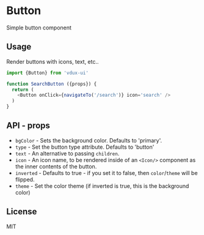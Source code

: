 # Button

Simple button component

## Usage

Render buttons with icons, text, etc..

```javascript
import {Button} from 'vdux-ui'

function SearchButton ({props}) {
  return (
    <Button onClick={navigateTo('/search')} icon='search' />
  )
}
```

## API - props

  * `bgColor` - Sets the background color. Defaults to 'primary'.
  * `type` - Set the button type attribute. Defaults to 'button'
  * `text` - An alternative to passing `children`.
  * `icon` - An icon name, to be rendered inside of an `<Icon/>` component as the inner contents of the button.
  * `inverted` - Defaults to true - if you set it to false, then `color`/`theme` will be flipped.
  * `theme` - Set the color theme (if inverted is true, this is the background color)

## License

MIT
